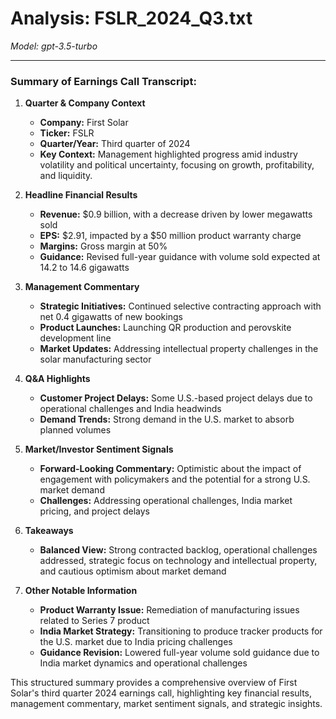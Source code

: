 # Analysis: FSLR_2024_Q3.txt

*Model: gpt-3.5-turbo*

---

### Summary of Earnings Call Transcript:

1. **Quarter & Company Context**
   - **Company:** First Solar
   - **Ticker:** FSLR
   - **Quarter/Year:** Third quarter of 2024
   - **Key Context:** Management highlighted progress amid industry volatility and political uncertainty, focusing on growth, profitability, and liquidity.

2. **Headline Financial Results**
   - **Revenue:** $0.9 billion, with a decrease driven by lower megawatts sold
   - **EPS:** $2.91, impacted by a $50 million product warranty charge
   - **Margins:** Gross margin at 50%
   - **Guidance:** Revised full-year guidance with volume sold expected at 14.2 to 14.6 gigawatts

3. **Management Commentary**
   - **Strategic Initiatives:** Continued selective contracting approach with net 0.4 gigawatts of new bookings
   - **Product Launches:** Launching QR production and perovskite development line
   - **Market Updates:** Addressing intellectual property challenges in the solar manufacturing sector

4. **Q&A Highlights**
   - **Customer Project Delays:** Some U.S.-based project delays due to operational challenges and India headwinds
   - **Demand Trends:** Strong demand in the U.S. market to absorb planned volumes

5. **Market/Investor Sentiment Signals**
   - **Forward-Looking Commentary:** Optimistic about the impact of engagement with policymakers and the potential for a strong U.S. market demand
   - **Challenges:** Addressing operational challenges, India market pricing, and project delays

6. **Takeaways**
   - **Balanced View:** Strong contracted backlog, operational challenges addressed, strategic focus on technology and intellectual property, and cautious optimism about market demand

7. **Other Notable Information**
   - **Product Warranty Issue:** Remediation of manufacturing issues related to Series 7 product
   - **India Market Strategy:** Transitioning to produce tracker products for the U.S. market due to India pricing challenges
   - **Guidance Revision:** Lowered full-year volume sold guidance due to India market dynamics and operational challenges

This structured summary provides a comprehensive overview of First Solar's third quarter 2024 earnings call, highlighting key financial results, management commentary, market sentiment signals, and strategic insights.